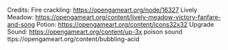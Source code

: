Credits: Fire crackling: https://opengameart.org/node/16327 Lively Meadow: https://opengameart.org/content/lively-meadow-victory-fanfare-and-song Potion: https://opengameart.org/content/icons32x32 Upgrade Sound: https://opengameart.org/content/up-3x
poison sound ttps://opengameart.org/content/bubbling-acid
